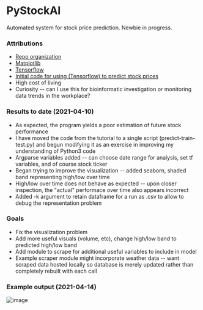 # PyStockAI
Automated system for stock price prediction. Newbie in progress.


### Attributions  
 * [Repo organization](https://docs.python-guide.org/writing/structure/)  
 * [Matplotlib](https://matplotlib.org/)  
 * [Tensorflow](https://www.tensorflow.org/)  
 * [Initial code for using (Tensorflow) to predict stock prices](https://www.thepythoncode.com/article/stock-price-prediction-in-python-using-tensorflow-2-and-keras)  
 * High cost of living  
 * Curiosity -- can I use this for bioinformatic investigation or monitoring data trends in the workplace?

### Results to date (2021-04-10)
 * As expected, the program yields a poor estimation of future stock performance
 * I have moved the code from the tutorial to a single script (predict-train-test.py) and begun modifying it as an exercise in improving my understanding of Python3 code
 * Argparse variables added -- can choose date range for analysis, set tf variables, and of course stock ticker
 * Began trying to improve the visualization -- added seaborn, shaded band representing high/low over time
 * High/low over time does not behave as expected -- upon closer inspection, the "actual" performace over time also appears incorrect
 * Added -k argument to retain dataframe for a run as .csv to allow to debug the representation problem

### Goals
 * Fix the visualization problem
 * Add more useful visuals (volume, etc), change high/low band to predicted high/low band
 * Add module to scrape for additional useful variables to include in model
 * Example scraper module might incorporate weather data -- want scraped data hosted locally so database is merely updated rather than completely rebuilt with each call

### Example output (2021-04-14)
![image](https://user-images.githubusercontent.com/47641830/114779654-3ac3d800-9d2b-11eb-97a5-9ddf37953a9b.png)

